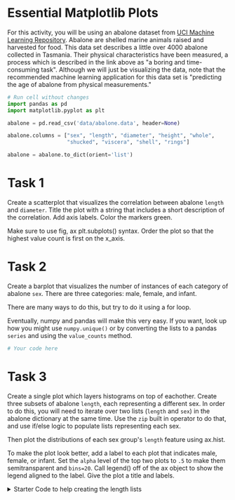 # Essential Matplotlib Plots

For this activity, you will be using an abalone dataset from [UCI Machine Learning Repository](https://archive.ics.uci.edu/ml/datasets/abalone). Abalone are shelled marine animals raised and harvested for food.  This data set describes a little over 4000 abalone collected in Tasmania.  Their physical characteristics have been measured, a process which is described in the link above as "a boring and time-consuming task".  Although we will just be visualizing the data, note that the recommended machine learning application for this data set is "predicting the age of abalone from physical measurements."


```python
# Run cell without changes
import pandas as pd
import matplotlib.pyplot as plt

abalone = pd.read_csv('data/abalone.data', header=None)

abalone.columns = ["sex", "length", "diameter", "height", "whole",
                   "shucked", "viscera", "shell", "rings"]

abalone = abalone.to_dict(orient='list')
```

# Task 1

Create a scatterplot that visualizes the correlation between abalone `length` and `diameter`.  Title the plot with a string that includes a short description of the correlation.  Add axis labels.  Color the markers green. 

Make sure to use fig, ax plt.subplots() syntax. 
Order the plot so that the highest value count is first on the x_axis.

# Task 2

Create a barplot that visualizes the number of instances of each category of abalone `sex`. There are three categories: male, female, and infant. 

There are many ways to do this, but try to do it using a for loop.  

Eventually, numpy and pandas will make this very easy.  If you want, look up how you might use `numpy.unique()` or by converting the lists to a pandas `series` and using the `value_counts` method.



```python
# Your code here
```

# Task 3


Create a single plot which layers histograms on top of eachother. Create three subsets of abalone `length`, each representing a different sex.  In order to do this, you will need to iterate over two lists (`length` and `sex`) in the abalone dictionary at the same time.  Use the `zip` built in operator to do that, and use if/else logic to populate lists representing each sex.

Then plot the distributions of each sex group's `length` feature using ax.hist.  

To make the plot look better, add a label to each plot that indicates male, female, or infant.  Set the `alpha` level of the top two plots to `.5` to make them semitransparent and `bins=20`.  Call legend() off of the ax object to show the legend aligned to the label.  Give the plot a title and labels.


<details>
    <summary>
        Starter Code to help creating the length lists
    </summary>

```python
# Create empty lists to hold length of each sex
abalone_male_length = []
abalone_infant_length = []
abalone_female_length = []

# Populate lists with lengths
for sex, length in zip(abalone['sex'], abalone['length']):
    if sex == fill_in:
        pass
    elif sex == fill_in:
        pass
    else:
        pass
```

# Task 4

For the final task, create a single figure with two plots.  The figure should have 2 rows and 1 column, which you specify with the first two arguments of the subplots() method. Go ahead and make the figure bigger (10,10) using the `figsize` argument.  In row 1, plot a **histogram** of the `height` variable. In row 2, plot a **boxplot** of the `height` variable. 


```python

```

